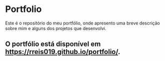 # Portfolio
<p>Este é o repositório do meu portfólio, onde apresento uma breve descrição sobre mim e alguns dos projetos que desenvolvi.</p>

## O portfólio está disponível em https://rreis019.github.io/portfolio/.